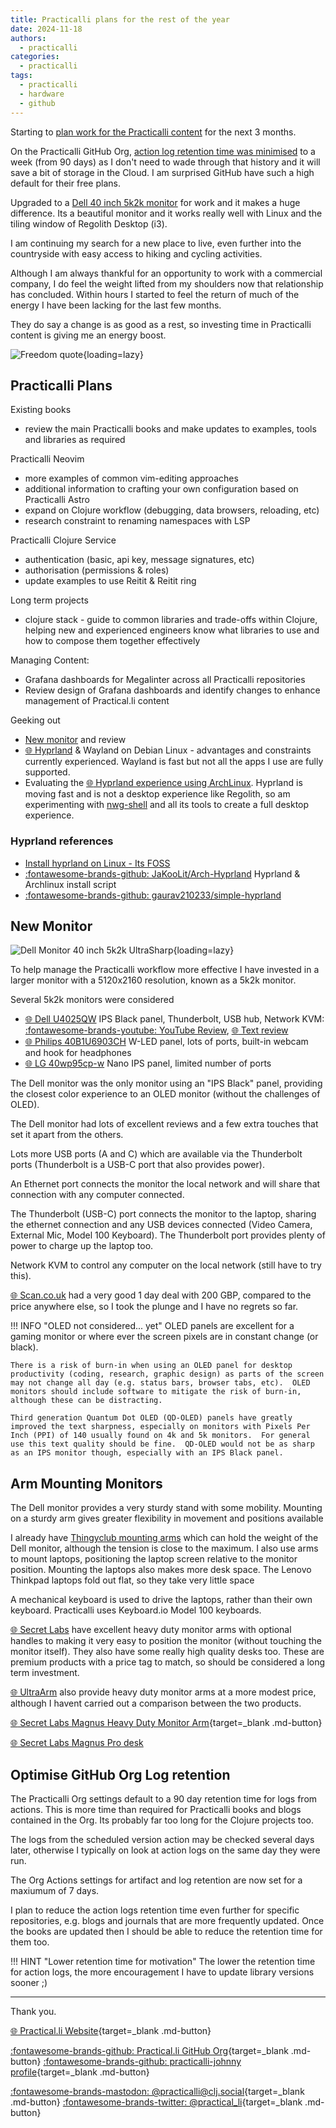 ```yaml
---
title: Practicalli plans for the rest of the year
date: 2024-11-18
authors:
  - practicalli
categories:
  - practicalli
tags:
  - practicalli
  - hardware
  - github
---
```


Starting to [plan work for the Practicalli content](#practicalli-plans) for the next 3 months.

On the Practicalli GitHub Org, [action log retention time was minimised](#optimise-github-org-log-retention) to a week (from 90 days) as I don't need to wade through that history and it will save a bit of storage in the Cloud.  I am surprised GitHub have such a high default for their free plans.

Upgraded to a [Dell 40 inch 5k2k monitor](#new-monitor) for work and it makes a huge difference.  Its a beautiful monitor and it works really well with Linux and the tiling window of Regolith Desktop (i3).

I am continuing my search for a new place to live, even further into the countryside with easy access to hiking and cycling activities.

Although I am always thankful for an opportunity to work with a commercial company, I do feel the weight lifted from my shoulders now that relationship has concluded. Within hours I started to feel the return of much of the energy I have been lacking for the last few months.

They do say a change is as good as a rest, so investing time in Practicalli content is giving me an energy boost.

![Freedom quote](https://cdn4.geckoandfly.com/wp-content/uploads/2016/07/freedom-quotes-10.jpg){loading=lazy}


<!-- more -->


## Practicalli Plans

Existing books

- review the main Practicalli books and make updates to examples, tools and libraries as required

Practicalli Neovim

- more examples of common vim-editing approaches
- additional information to crafting your own configuration based on Practicalli Astro
- expand on Clojure workflow (debugging, data browsers, reloading, etc)
- research constraint to renaming namespaces with LSP

Practicalli Clojure Service

- authentication (basic, api key, message signatures, etc)
- authorisation (permissions & roles)
- update examples to use Reitit & Reitit ring


Long term projects

- clojure stack - guide to common libraries and trade-offs within Clojure, helping new and experienced engineers know what libraries to use and how to compose them together effectively

Managing Content:

- Grafana dashboards for Megalinter across all Practicalli repositories
- Review design of Grafana dashboards and identify changes to enhance management of Practical.li content

Geeking out

- [New monitor](#new-monitor) and review
- [:globe_with_meridians: Hyprland](https://hyprland.org/) & Wayland on Debian Linux - advantages and constraints currently experienced.  Wayland is fast but not all the apps I use are fully supported.
- Evaluating the [:globe_with_meridians: Hyprland experience using ArchLinux](https://wiki.archlinux.org/title/Hyprland).  Hyprland is moving fast and is not a desktop experience like Regolith, so am experimenting with [nwg-shell](https://nwg-piotr.github.io/nwg-shell/) and all its tools to create a full desktop experience.

### Hyprland references

- [Install hyprland on Linux - Its FOSS](https://itsfoss.com/install-hyprland/)
- [:fontawesome-brands-github: JaKooLit/Arch-Hyprland](https://github.com/JaKooLit/Arch-Hyprland) Hyprland & Archlinux install script
- [:fontawesome-brands-github: gaurav210233/simple-hyprland](https://github.com/gaurav210233/simple-hyprland)


## New Monitor

![Dell Monitor 40 inch 5k2k UltraSharp](https://github.com/practicalli/graphic-design/blob/live/hardware/dell-monitor-40inch-5k2k.png?raw=true){loading=lazy}

To help manage the Practicalli workflow more effective I have invested in a larger monitor with a 5120x2160 resolution, known as a 5k2k monitor.

Several 5k2k monitors were considered

- [:globe_with_meridians: Dell U4025QW](https://www.dell.com/en-uk/shop/dell-ultrasharp-40-curved-thunderbolt-hub-monitor-u4025qw/apd/210-bmdv/monitors-monitor-accessories) IPS Black panel, Thunderbolt, USB hub, Network KVM: [:fontawesome-brands-youtube: YouTube Review](https://youtu.be/nwXx1vqD1V8?si=OMFYMQ0Jg5zN7DAg), [:globe_with_meridians: Text review](https://www.rtings.com/monitor/reviews/dell/u4025qw)
- [:globe_with_meridians: Philips 40B1U6903CH](https://www.philips.co.uk/c-p/40B1U6903CH_00/business-monitor-5k2k-ultrawide-thunderbolttm-monitor) W-LED panel, lots of ports, built-in webcam and hook for headphones
- [:globe_with_meridians: LG 40wp95cp-w](https://www.lg.com/uk/monitors/ultrawide/40wp95cp-w/) Nano IPS panel, limited number of ports

The Dell monitor was the only monitor using an "IPS Black" panel, providing the closest color experience to an OLED monitor (without the challenges of OLED).

The Dell monitor had lots of excellent reviews and a few extra touches that set it apart from the others.

Lots more USB ports (A and C) which are available via the Thunderbolt ports (Thunderbolt is a USB-C port that also provides power).

An Ethernet port connects the monitor the local network and will share that connection with any computer connected.

The Thunderbolt (USB-C) port connects the monitor to the laptop, sharing the ethernet connection and any USB devices connected (Video Camera, External Mic, Model 100 Keyboard).  The Thunderbolt port provides plenty of power to charge up the laptop too.

Network KVM to control any computer on the local network (still have to try this).

[:globe_with_meridians: Scan.co.uk](https://www.scan.co.uk/) had a very good 1 day deal with 200 GBP, compared to the price anywhere else, so I took the plunge and I have no regrets so far.


!!! INFO "OLED not considered... yet"
    OLED panels are excellent for a gaming monitor or where ever the screen pixels are in constant change (or black).

    There is a risk of burn-in when using an OLED panel for desktop productivity (coding, research, graphic design) as parts of the screen may not change all day (e.g. status bars, browser tabs, etc).  OLED monitors should include software to mitigate the risk of burn-in, although these can be distracting.

    Third generation Quantum Dot OLED (QD-OLED) panels have greatly improved the text sharpness, especially on monitors with Pixels Per Inch (PPI) of 140 usually found on 4k and 5k monitors.  For general use this text quality should be fine.  QD-OLED would not be as sharp as an IPS monitor though, especially with an IPS Black panel.


## Arm Mounting Monitors

The Dell monitor provides a very sturdy stand with some mobility.  Mounting on a sturdy arm gives greater flexibility in movement and positions available

I already have [Thingyclub mounting arms](https://www.thingyclub.com/) which can hold the weight of the Dell monitor, although the tension is close to the maximum.  I also use arms to mount laptops, positioning the laptop screen relative to the monitor position.  Mounting the laptops also makes more desk space.  The Lenovo Thinkpad laptops fold out flat, so they take very little space

A mechanical keyboard is used to drive the laptops, rather than their own keyboard.  Practicalli uses Keyboard.io Model 100 keyboards.

[:globe_with_meridians: Secret Labs](https://secretlab.co.uk/) have excellent heavy duty monitor arms with optional handles to making it very easy to position the monitor (without touching the monitor itself).  They also have some really high quality desks too.  These are premium products with a price tag to match, so should be considered a long term investment.

[:globe_with_meridians: UltraArm](https://my.ultrarm.com/en/pages/ma20p-overview) also provide heavy duty monitor arms at a more modest price, although I havent carried out a comparison between the two products.

[:globe_with_meridians: Secret Labs Magnus Heavy Duty Monitor Arm](https://secretlab.co.uk/products/magnus-heavy-duty-monitor-arm){target=_blank .md-button}

[:globe_with_meridians: Secret Labs Magnus Pro desk](https://secretlab.co.uk/products/magnus-pro)



## Optimise GitHub Org Log retention

The Practicalli Org settings default to a 90 day retention time for logs from actions.  This is more time than required for Practicalli books and blogs contained in the Org.  Its probably far too long for the Clojure projects too.

The logs from the scheduled version action may be checked several days later, otherwise I typically on look at action logs on the same day they were run.

The Org Actions settings for artifact and log retention are now set for a maxiumum of 7 days.

I plan to reduce the action logs retention time even further for specific repositories, e.g. blogs and journals that are more frequently updated.  Once the books are updated then I should be able to reduce the retention time for them too.

!!! HINT "Lower retention time for motivation"
    The lower the retention time for action logs, the more encouragement I have to update library versions sooner ;)


---
Thank you.

[:globe_with_meridians: Practical.li Website](https://practical.li){target=_blank .md-button}

[:fontawesome-brands-github: Practical.li GitHub Org](https://github.com/practicalli){target=_blank .md-button}
[:fontawesome-brands-github: practicalli-johnny profile](https://github.com/practicalli-johnny){target=_blank .md-button}

[:fontawesome-brands-mastodon: @practicalli@clj.social](https://clj.social/@practicalli){target=_blank .md-button}
[:fontawesome-brands-twitter: @practical_li](https://twitter.com/practcial_li){target=_blank .md-button}
